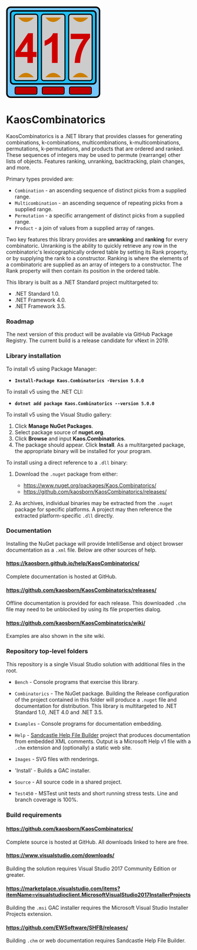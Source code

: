 ![logo](Images/KaosCombinatorics-248.png)
# KaosCombinatorics

KaosCombinatorics is a .NET library that provides classes
for generating combinations, k-combinations, multicombinations, k-multicombinations, permutations, k-permutations, and products
that are ordered and ranked.
These sequences of integers may be used to permute (rearrange) other lists of objects.
Features ranking, unranking, backtracking, plain changes, and more.

Primary types provided are:

* `Combination` - an ascending sequence of distinct picks from a supplied range.
* `Multicombination` - an ascending sequence of repeating picks from a supplied range.
* `Permutation` - a specific arrangement of distinct picks from a supplied range.
* `Product` - a join of values from a supplied array of ranges.

Two key features this library provides are **unranking** and **ranking** for every combinatoric.
Unranking is the ability to quickly retrieve any row in the combinatoric's lexicographically ordered table by setting its Rank property,
or by supplying the rank to a constructor.
Ranking is where the elements of a combinatoric are supplied as an array of integers to a constructor.
The Rank property will then contain its position in the ordered table.

This library is built as a .NET Standard project multitargeted to:

* .NET Standard 1.0.
* .NET Framework 4.0.
* .NET Framework 3.5.

### Roadmap

The next version of this product will be available via GitHub Package Registry.
The current build is a release candidate for vNext in 2019.

### Library installation

To install v5 using Package Manager:

* **`Install-Package Kaos.Combinatorics -Version 5.0.0`**

To install v5 using the .NET CLI:

* **`dotnet add package Kaos.Combinatorics --version 5.0.0`**

To install v5 using the Visual Studio gallery:

1. Click **Manage NuGet Packages**.
2. Select package source of **nuget.org**.
3. Click **Browse** and input **Kaos.Combinatorics**.
4. The package should appear. Click **Install**.
As a multitargeted package, the appropriate binary will be installed for your program.

To install using a direct reference to a `.dll` binary:

1. Download the `.nuget` package from either:

   * https://www.nuget.org/packages/Kaos.Combinatorics/
   * https://github.com/kaosborn/KaosCombinatorics/releases/

2. As archives, individual binaries may be extracted from the `.nuget` package for specific platforms.
A project may then reference the extracted platform-specific `.dll` directly.

### Documentation

Installing the NuGet package will provide IntelliSense and object browser documentation as a `.xml` file.
Below are other sources of help.

#### https://kaosborn.github.io/help/KaosCombinatorics/

Complete documentation is hosted at GitHub.

#### https://github.com/kaosborn/KaosCombinatorics/releases/

Offline documentation is provided for each release.
This downloaded `.chm` file may need to be unblocked by using its file properties dialog.

#### https://github.com/kaosborn/KaosCombinatorics/wiki/

Examples are also shown in the site wiki.

### Repository top-level folders

This repository is a single Visual Studio solution with additional files in the root.

* `Bench` - Console programs that exercise this library.

* `Combinatorics` - The NuGet package.
Building the Release configuration of the project contained in this folder
will produce a `.nuget` file and documentation for distribution.
This library is multitargeted to .NET Standard 1.0, .NET 4.0 and .NET 3.5.

* `Examples` - Console programs for documentation embedding.

* `Help` - [Sandcastle Help File Builder](https://github.com/EWSoftware/SHFB)
project that produces documentation from embedded XML comments.
Output is a Microsoft Help v1 file with a `.chm` extension and (optionally) a static web site.

* `Images` - SVG files with renderings.

* 'Install' - Builds a GAC installer.

* `Source` - All source code in a shared project.

* `Test450` - MSTest unit tests and short running stress tests.
Line and branch coverage is 100%.

### Build requirements

#### https://github.com/kaosborn/KaosCombinatorics/

Complete source is hosted at GitHub.
All downloads linked to here are free.

#### https://www.visualstudio.com/downloads/

Building the solution requires Visual Studio 2017 Community Edition or greater.

#### https://marketplace.visualstudio.com/items?itemName=visualstudioclient.MicrosoftVisualStudio2017InstallerProjects

Building the `.msi` GAC installer requires the Microsoft Visual Studio Installer Projects extension.

#### https://github.com/EWSoftware/SHFB/releases/

Building `.chm` or web documentation requires Sandcastle Help File Builder.
